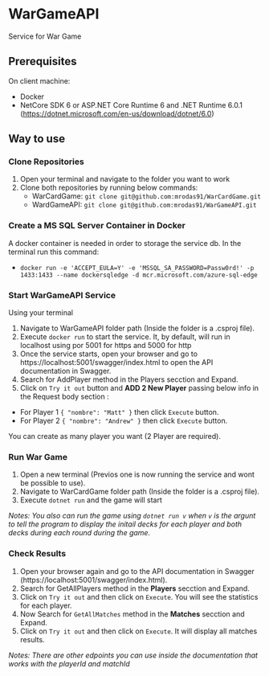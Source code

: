 # WarGameAPI
 Service for War Game
 
## Prerequisites
On client machine:
- Docker
- NetCore SDK 6 or ASP.NET Core Runtime 6 and .NET Runtime 6.0.1  (https://dotnet.microsoft.com/en-us/download/dotnet/6.0)


## Way to use
### Clone Repositories
1. Open your terminal and navigate to the folder you want to work
2. Clone both repositories by running below commands:
   - WarCardGame: `git clone git@github.com:mrodas91/WarCardGame.git`
   - WardGameAPI: `git clone git@github.com:mrodas91/WarGameAPI.git`

### Create a MS SQL Server Container in Docker
A docker container is needed in order to storage the service db.
In the terminal run this command: 
- `docker run -e 'ACCEPT_EULA=Y' -e 'MSSQL_SA_PASSWORD=Passw0rd!' -p 1433:1433 --name dockersqledge -d mcr.microsoft.com/azure-sql-edge`

### Start WarGameAPI Service
Using your terminal
1. Navigate to WarGameAPI folder path (Inside the folder is a .csproj file).
2. Execute `docker run` to start the service. It, by default, will run in localhost using por 5001 for https and 5000 for http
3. Once the service starts, open your browser and go to https://localhost:5001/swagger/index.html to open the API documentation in Swagger.
4. Search for AddPlayer method in the Players secction and Expand.
5. Click on `Try it out` button and **ADD 2 New Player** passing below info in the Request body section :
  - For Player 1 `{
  "nombre": "Matt"
}` then click `Execute` button.
  - For Player 2 `{
  "nombre": "Andrew"
}` then click `Execute` button.

You can create as many player you want (2 Player are required).

### Run War Game
1. Open a new terminal (Previos one is now running the service and wont be possible to use).
2. Navigate to WarCardGame folder path (Inside the folder is a .csproj file).
3. Execute `dotnet run` and the game will start

*Notes: You also can run the game using `dotnet run v` when `v` is the argunt to tell the program to display the initail decks for each player and both decks during each round during the game.*

### Check Results
1. Open your browser again and go to the API documentation in Swagger (https://localhost:5001/swagger/index.html).
2. Search for GetAllPlayers method in the **Players** secction and Expand.
3. Click on `Try it out` and then click on `Execute`. You will see the statistics for each player.
4. Now Search for `GetAllMatches` method in the **Matches** secction and Expand.
5. Click on `Try it out` and then click on `Execute`. It will display all matches results.

*Notes: There are other edpoints you can use inside the documentation that works with the playerId and matchId*

